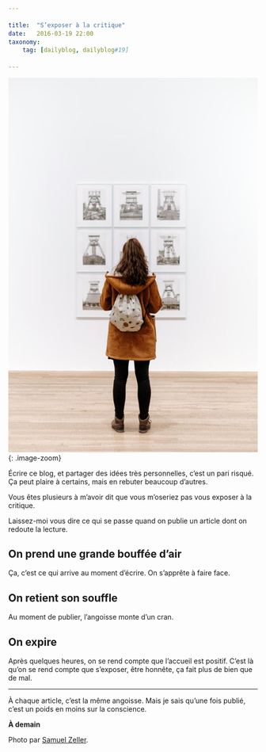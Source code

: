 ```yaml
---

title:  "S’exposer à la critique"
date:   2016-03-19 22:00
taxonomy:
    tag: [dailyblog, dailyblog#19]
    
---
```


![Criticism](/assets/images/criticism@2x.jpg){: .image-zoom}

Écrire ce blog, et partager des idées très personnelles, c’est un pari risqué. Ça peut plaire à certains, mais en rebuter beaucoup d’autres.

Vous êtes plusieurs à m’avoir dit que vous m’oseriez pas vous exposer à la critique.

Laissez-moi vous dire ce qui se passe quand on publie un article dont on redoute la lecture.

## On prend une grande bouffée d’air

Ça, c’est ce qui arrive au moment d’écrire. On s’apprête à faire face.

## On retient son souffle

Au moment de publier, l’angoisse monte d’un cran.

## On expire

Après quelques heures, on se rend compte que l’accueil est positif. C’est là qu’on se rend compte que s’exposer, être honnête, ça fait plus de bien que de mal.

____

À chaque article, c’est la même angoisse. Mais je sais qu’une fois publié, c’est un poids en moins sur la conscience.

**À demain**

Photo par [Samuel Zeller](https://unsplash.com/samuelzeller).